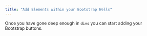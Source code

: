 ```yaml
---
title: "Add Elements within your Bootstrap Wells"
---
```


Once you have gone deep enough in `divs` you can start adding your Bootstrap buttons.
